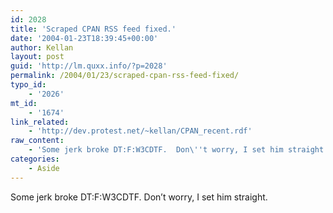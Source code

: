 ```yaml
---
id: 2028
title: 'Scraped CPAN RSS feed fixed.'
date: '2004-01-23T18:39:45+00:00'
author: Kellan
layout: post
guid: 'http://lm.quxx.info/?p=2028'
permalink: /2004/01/23/scraped-cpan-rss-feed-fixed/
typo_id:
    - '2026'
mt_id:
    - '1674'
link_related:
    - 'http://dev.protest.net/~kellan/CPAN_recent.rdf'
raw_content:
    - 'Some jerk broke DT:F:W3CDTF.  Don\''t worry, I set him straight.'
categories:
    - Aside
---
```


Some jerk broke DT:F:W3CDTF. Don’t worry, I set him straight.